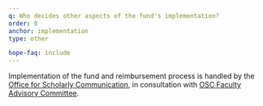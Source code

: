 ```yaml
---
q: Who decides other aspects of the fund's implementation?
order: 8
anchor: implementation
type: other

hope-faq: include
---
```

Implementation of the fund and reimbursement process is handled by the [Office for Scholarly Communication](/), in consultation with [OSC Faculty Advisory Committee](/about/committee/).
